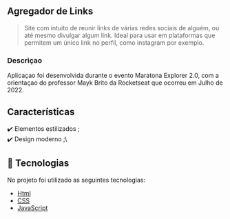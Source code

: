## Agregador de Links

> Site com intuito de reunir links de várias redes sociais de alguém, ou até mesmo divulgar algum link. Ideal para usar em plataformas que permitem um único link no perfil, como instagram por exemplo.

### Descriçao

Aplicaçao foi desenvolvida durante o evento Maratona Explorer 2.0, com a orientaçao do professor Mayk Brito da Rocketseat que ocorreu em Julho de 2022.

## Características

:heavy_check_mark: Elementos estilizados ;\
:heavy_check_mark: Design moderno ;\

## :rocket: Tecnologias

No projeto foi utilizado as seguintes tecnologias:

- [Html](https://developer.mozilla.org/pt-BR/docs/Web/HTML/Element/html/)
- [CSS](https://developer.mozilla.org/pt-BR/docs/Web/CSS)
- [JavaScript](https://developer.mozilla.org/pt-BR/docs/Web/JavaScript)
